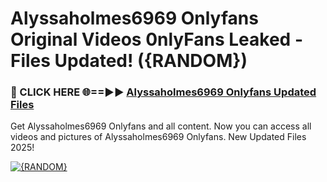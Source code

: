 # Alyssaholmes6969 Onlyfans Original Videos 0nlyFans Leaked - Files Updated! ({RANDOM})

<h3>🔴 CLICK HERE 🌐==►► <a href="https://betterlinks.top/A2PfLJ" rel="nofollow">Alyssaholmes6969 Onlyfans Updated Files</a></h3>

Get Alyssaholmes6969 Onlyfans and all content. Now you can access all videos and pictures of Alyssaholmes6969 Onlyfans. New Updated Files 2025!

[![{RANDOM}](https://i.imgur.com/ppqm5kG.gif)](https://betterlinks.top/A2PfLJ)